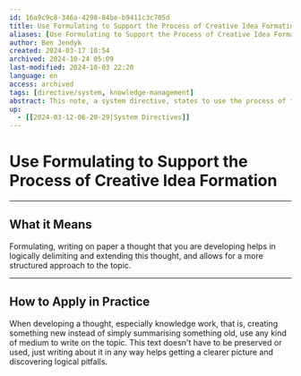 ```yaml
---
id: 16a9c9c8-346a-4298-84be-b9411c3c705d
title: Use Formulating to Support the Process of Creative Idea Formation
aliases: [Use Formulating to Support the Process of Creative Idea Formation]
author: Ben Jendyk
created: 2024-03-17 10:54
archived: 2024-10-24 05:09
last-modified: 2024-10-03 22:20
language: en
access: archived
tags: [directive/system, knowledge-management]
abstract: This note, a system directive, states to use the process of formulating, or writing text, to assist in developing a thought as it helps in making things clearer, show logical boundaries, and so on.
up:
  - [[2024-03-12-06-20-29|System Directives]]
---
```


# Use Formulating to Support the Process of Creative Idea Formation

--- 

## What it Means

Formulating, writing on paper a thought that you are developing helps in logically delimiting and extending this thought, and allows for a more structured approach to the topic.

--- 

## How to Apply in Practice

When developing a thought, especially knowledge work, that is, creating something new instead of simply summarising something old, use any kind of medium to write on the topic. This text doesn't have to be preserved or used, just writing about it in any way helps getting a clearer picture and discovering logical pitfalls.
